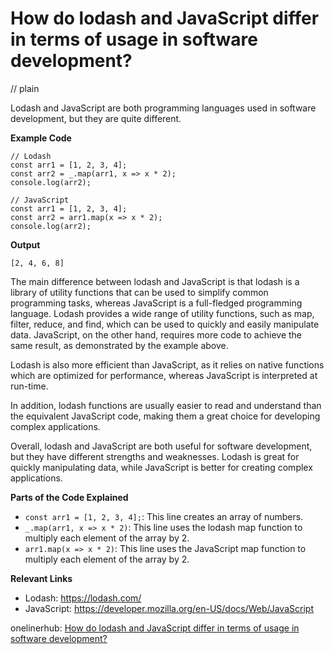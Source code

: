 # How do lodash and JavaScript differ in terms of usage in software development?
// plain

Lodash and JavaScript are both programming languages used in software development, but they are quite different.

**Example Code**
```
// Lodash
const arr1 = [1, 2, 3, 4];
const arr2 = _.map(arr1, x => x * 2);
console.log(arr2);

// JavaScript
const arr1 = [1, 2, 3, 4];
const arr2 = arr1.map(x => x * 2);
console.log(arr2);
```

**Output**
```
[2, 4, 6, 8]
```

The main difference between lodash and JavaScript is that lodash is a library of utility functions that can be used to simplify common programming tasks, whereas JavaScript is a full-fledged programming language. Lodash provides a wide range of utility functions, such as map, filter, reduce, and find, which can be used to quickly and easily manipulate data. JavaScript, on the other hand, requires more code to achieve the same result, as demonstrated by the example above.

Lodash is also more efficient than JavaScript, as it relies on native functions which are optimized for performance, whereas JavaScript is interpreted at run-time.

In addition, lodash functions are usually easier to read and understand than the equivalent JavaScript code, making them a great choice for developing complex applications.

Overall, lodash and JavaScript are both useful for software development, but they have different strengths and weaknesses. Lodash is great for quickly manipulating data, while JavaScript is better for creating complex applications.

**Parts of the Code Explained**
- `const arr1 = [1, 2, 3, 4];`: This line creates an array of numbers.
- `_.map(arr1, x => x * 2)`: This line uses the lodash map function to multiply each element of the array by 2.
- `arr1.map(x => x * 2)`: This line uses the JavaScript map function to multiply each element of the array by 2.

**Relevant Links**
- Lodash: https://lodash.com/
- JavaScript: https://developer.mozilla.org/en-US/docs/Web/JavaScript

onelinerhub: [How do lodash and JavaScript differ in terms of usage in software development?](https://onelinerhub.com/javascript-lodash/how-do-lodash-and-javascript-differ-in-terms-of-usage-in-software-development)